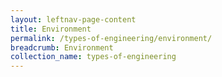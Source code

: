 ```yaml
---
layout: leftnav-page-content
title: Environment
permalink: /types-of-engineering/environment/
breadcrumb: Environment
collection_name: types-of-engineering
---
```

